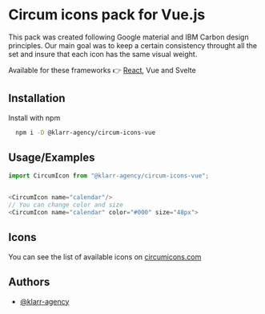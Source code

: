 # Circum icons pack for Vue.js

This pack was created following Google material and IBM Carbon design principles. Our main goal was to keep a certain consistency throught all the set and insure that each icon has the same visual weight.

Available for these frameworks 👉 [React](https://github.com/Klarr-Agency/circum-icons-react), Vue and Svelte

## Installation

Install with npm

```bash
  npm i -D @klarr-agency/circum-icons-vue
```

## Usage/Examples

```javascript
import CircumIcon from "@klarr-agency/circum-icons-vue";


<CircumIcon name="calendar"/>
// You can change color and size
<CircumIcon name="calendar" color="#000" size="48px">
```

## Icons

You can see the list of available icons on [circumicons.com](https://circumicons.com)

## Authors

-   [@klarr-agency](https://www.github.com/klarr-agency)
